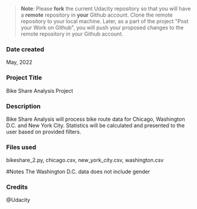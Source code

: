 >**Note**: Please **fork** the current Udacity repository so that you will have a **remote** repository in **your** Github account. Clone the remote repository to your local machine. Later, as a part of the project "Post your Work on Github", you will push your proposed changes to the remote repository in your Github account.

### Date created
May, 2022

### Project Title
Bike Share Analysis Project

### Description
Bike Share Analysis will process bike route data for Chicago, Washington D.C. and New York City. 
Statistics will be calculated and presented to the user based on provided filters.

### Files used
bikeshare_2.py, chicago.csv, new_york_city.csv, washington.csv

#Notes
The Washington D.C. data does not include gender

### Credits
@Udacity